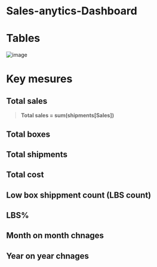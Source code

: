 # Sales-anytics-Dashboard

# Tables 
![image](https://github.com/user-attachments/assets/c66e530e-42f1-49c9-8339-ca1b3690448c)

# Key mesures 

## Total sales 
> **Total sales = sum(shipments[Sales])**
## Total boxes 

## Total shipments

## Total cost 

## Low box shippment count (LBS count)

## LBS%

## Month on month chnages 

## Year on year chnages 


